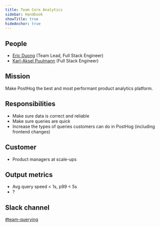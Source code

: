 ```yaml
---
title: Team Core Analytics
sidebar: Handbook
showTitle: true
hideAnchor: true
---
```


## People

- [Eric Duong](/handbook/people/team#eric-duong-software-engineer) (Team Lead, Full Stack Engineer)
- [Karl-Aksel Puulmann](/handbook/people/team#karlaksel-puulmann-software-engineer) (Full Stack Engineer)


## Mission

Make PostHog the best and most performant product analytics platform.

## Responsibilities

- Make sure data is correct and reliable
- Make sure queries are quick
- Increase the types of queries customers can do in PostHog (including frontend changes)

## Customer

- Product managers at scale-ups

## Output metrics

- Avg query speed < 1s, p99 < 5s
- ?

## Slack channel

[#team-querying](https://posthog.slack.com/messages/team-querying)
